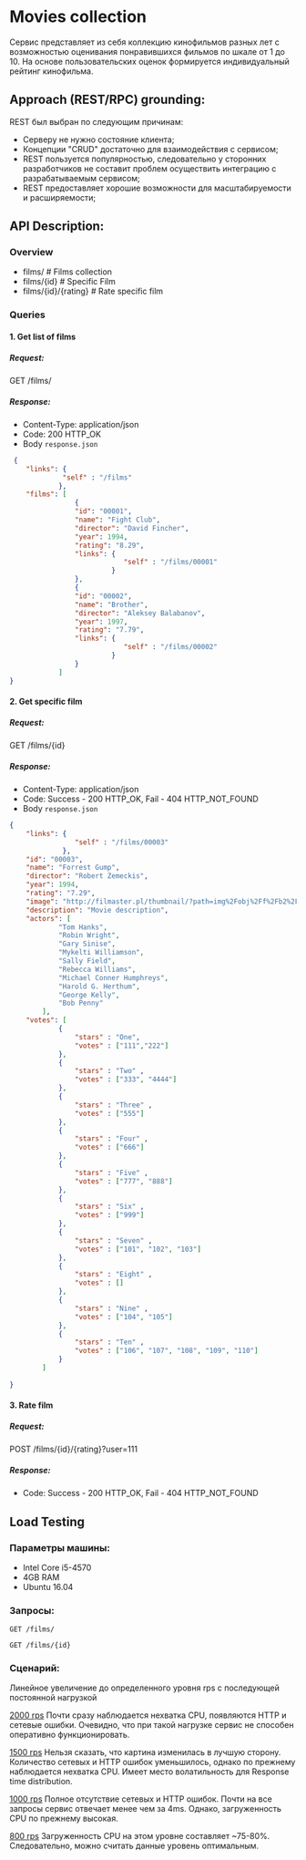 # Movies collection
Сервис представляет из себя коллекцию кинофильмов разных лет с возможностью оценивания понравившихся фильмов по шкале от 1 до 10. На основе пользовательских оценок формируется индивидуальный рейтинг кинофильма.
## Approach (REST/RPC) grounding:
REST был выбран по следующим причинам:
- Cерверу не нужно состояние клиента;
- Концепции "CRUD" достаточно для взаимодействия с сервисом;
- REST пользуется популярностью, следовательно у сторонних разработчиков не составит проблем осуществить интеграцию с разрабатываемым сервисом; 
- REST предоставляет хорошие возможности для масштабируемости и расширяемости;

## API Description:
### Overview
- films/ 			# Films collection
- films/{id} 		# Specific Film
- films/{id}/{rating} # Rate specific film

### Queries

#### 1. Get list of films
##### Request:
GET /films/
##### Response:
- Content-Type: application/json
- Code: 200 HTTP_OK
- Body `response.json`
```json
 {
	"links": {
			 "self" : "/films"
			},
    "films": [
                {
				"id": "00001",
                "name": "Fight Club",
				"director": "David Fincher",
                "year": 1994,
                "rating": "8.29",
				"links": {
							"self" : "/films/00001"
						 }
                },
                {
				"id": "00002",
                "name": "Brother",
				"director": "Aleksey Balabanov",
                "year": 1997,
                "rating": "7.79",
				"links": {
							"self" : "/films/00002"
						 }
                }
            ]
}
```
#### 2. Get specific film
##### Request:
GET /films/{id}
##### Response:
- Content-Type: application/json
- Code: Success - 200 HTTP_OK, Fail - 404 HTTP_NOT_FOUND
- Body `response.json`
```json
{	
	"links": {
				"self" : "/films/00003"
			 },
	"id": "00003",
    "name": "Forrest Gump",
	"director": "Robert Zemeckis",
    "year": 1994,
    "rating": "7.29",
    "image": "http://filmaster.pl/thumbnail/?path=img%2Fobj%2Ff%2Fb2%2F38%2Fforrest-gump.jpg&crop=center&size=180",
    "description": "Movie description",
	"actors": [
            "Tom Hanks",
            "Robin Wright",
            "Gary Sinise",
            "Mykelti Williamson",
            "Sally Field",
            "Rebecca Williams",
            "Michael Conner Humphreys",
            "Harold G. Herthum",
            "George Kelly",
            "Bob Penny"
        ],
	"votes": [
			{
				"stars" : "One",
				"votes" : ["111","222"]
			},
			{
				"stars" : "Two" ,
				"votes" : ["333", "4444"]
			},
			{
				"stars" : "Three" ,
				"votes" : ["555"]
			},
			{
				"stars" : "Four" ,
				"votes" : ["666"]
			},
			{
				"stars" : "Five" ,
				"votes" : ["777", "888"]
			},
			{
				"stars" : "Six" ,
				"votes" : ["999"]
			},
			{
				"stars" : "Seven" ,
				"votes" : ["101", "102", "103"]
			},
			{
				"stars" : "Eight" ,
				"votes" : []
			},
			{
				"stars" : "Nine" ,
				"votes" : ["104", "105"]
			},
			{
				"stars" : "Ten" ,
				"votes" : ["106", "107", "108", "109", "110"]
			}
		]
			
}
```
#### 3. Rate film
##### Request:
POST /films/{id}/{rating}?user=111
##### Response:
- Code: Success - 200 HTTP_OK, Fail - 404 HTTP_NOT_FOUND

## Load Testing
### Параметры машины:
- Intel Core i5-4570
- 4GB RAM
- Ubuntu 16.04

### Запросы:
```
GET /films/
```
```
GET /films/{id}
```
### Сценарий:
Линейное увеличение до определенного уровня rps с последующей постоянной нагрузкой

[2000 rps](https://overload.yandex.net/6202)
Почти сразу наблюдается нехватка CPU, появляются HTTP и сетевые ошибки. Очевидно, что при такой нагрузке сервис не способен оперативно функционировать.

[1500 rps](https://overload.yandex.net/6203)
Нельзя сказать, что картина изменилась в лучшую сторону. Количество сетевых и HTTP ошибок уменьшилось, однако по прежнему наблюдается нехватка CPU. Имеет место волатильность для Response time distribution.

[1000 rps](https://overload.yandex.net/6205)
Полное отсутствие сетевых и HTTP ошибок. Почти на все запросы сервис отвечает менее чем за 4ms. Однако, загруженность CPU по прежнему высокая.

[800 rps](https://overload.yandex.net/6206)
Загруженность CPU на этом уровне составляет ~75-80%. Следовательно, можно считать данные уровень оптимальным.


